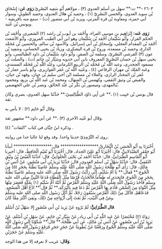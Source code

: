 ٢٦٠٣ -** ت:** سهل بن أسلم العدوي (٣) ، مولاهم أَبُو سَعِيد البَصْرِيّ.**رَوَى عَن:** إِسْحَاق بْن سويد العدوي، والحسن البَصْرِيّ (١) ، وحميد بْن هلال العدوي، وحميد الطويل، وسوار أبي حمزة، ومعاوية بْن قرة المزني، ويزيد بْن أَبي منصور (ت) - سمع منه بأفريقية - ويونس بْن عُبَيد.

**رَوَى عَنه:** إِبْرَاهِيم بن موسى الفراء، وأَحْمَد بن أيوب بْن راشد (٢) الشعيري، وأَحْمَد بْن الحكم القزاز، وأَبُو سُلَيْمان أَحْمَد بْن سُلَيْمان وهو ابن أَبي الطيب المروزي، وأَبُو الأشعث أَحْمَد بْن المقدام العجلي، وإسحاق بْن أَبي إسرائيل، والأسود بْن سالم، والحسين بْن مُحَمَّد الذارع، وحميد بْن مسعدة، وروح بْن قرة اليشكري، وزياد بْن يحيى الحساني، وسَعِيد بْن عون (٣) القرشي البَصْرِيّ، وسلمة بْن الصقر، وأَبُو داود سُلَيْمان بْن داود الطيالسي، وأبو يحيى سهل بْن حسان البَصْرِيّ المعروف بابن أَبي خدويه وسَيَّار بْن حاتم (ت) ، والصلت بْن مسعود الجحدري، وعبد اللَّه بْن مُحَمَّد بْن الربيع الكرماني، وعَبْد اللَّهِ بْن مُحَمَّد المسندي، وعَبد المَلِك بْن مهران الرقاعي (٤) ، وعُبَيد اللَّه بْن عُمَر القواريري، وأَبُو ياسر عمار بْن عُمَر بْن المختار الرازي، والعلاء بْن مسلمة ابْن أخي سليم بْن حيان، وفهد بْن حيان، والفيض بْن وثيق الثقفي، وكهمس بْن المنهال، ومحمد بْن عَبد اللَّهِ بْن بزيع، ومحمود بْنالمهدي، وميسور بْن بَكْر بْن عَبْد الخالق، ونصر بْن علي الجهضمي.

قال يونس بْن حَبِيب (١) ،** عَن أَبِي دَاوُد الطَّيَالِسِيّ:** حَدَّثَنَا سهل العدوي، بصري وكَانَ ثقة.

وَقَال أَبُو حَاتِم (٢) : لا بأس به.

وَقَال أبو عُبَيد الآجري (٣) ،** عَن أبي داود:** مشهور ثقة.

وذكره ابنُ حِبَّان في كتاب "الثقات" (٤) .

روى له التِّرْمِذِيّ حديثا واحدا. وقد وقع لنا عاليا جدا من روايته.

أَخْبَرَنَا بِهِ أَبُو الْحَسَنِ بْنُ الْبُخَارِيِّ،****************** قال:****************** أنبأنا أَبُو جَعْفَرٍ الصَّيْدَلانِيُّ، قال: أَخْبَرَنَا أَبُو عَلِيّ الحداد، قال: أَخْبَرَنَا أَبُو نُعَيْمٍ الْحَافِظُ، قال: أخبرنا أَبُو الْقَاسِمِ الطَّبَرَانِيُّ، قال: حَدَّثَنَا أَحْمَد بْن يَحْيَى الْحَلَوَانِيُّ، قال: حَدَّثَنَا الْفَيْضُ بْنُ وثَيْقٍ الثَقَفِيُّ، قال: حَدَّثَنَا سَهْلُ بْن أسلم العدوي، قال: حَدَّثَنَا يَزِيدَ بْنِ أَبي مَنْصُورٍ، عَنْ أَنَسِ بْنِ مَالِكٍ، قال: رَأَى أَبُو طَلْحَةَ رَسُولَ اللَّهِ صَلَّى اللَّهُ عَلَيْهِ وسَلَّمَ عَاصِبًا بَطْنَهُ بِحَجَرٍ (٥) مِنَ الْجُوعِ،** فَقال:** يَا أُمَّ سُلَيْمٍ، إِنِّي رَأَيْتُ رَسُولَ اللَّهِ صلى الله عليه وسلم عَاصِبًا بَطْنَهُ بِحَجَرٍ مِنَ الْجُوعِ، فاتخذي له طعاما.فَاتَّخَذَتْ قُرْصًا مِثْلَ الْقَطَاةِ فَدَعَا النَّبِيُّ صلى الله عليه وسلم فَأَخَذَ رَسُولُ اللَّهِ صَلَّى اللَّهُ عَلَيْهِ وسَلَّمَ الْقُرْصَ ثُمَّ أَتَتْهُ أُمُّ سُلَيْمٍ (١) بِعُكَّةٍ فَعَصَرَ مِنْهَا مِثْلَ النَّوَاةِ مِنَ السَّمْنِ فَأَدَمَ بِهَا الْقُرْصَ ثُمَّ دَعَا فِيهِ بِالْبَرَكَةِ،** ثُمَّ قال:** ادْعُ أَهْلَ الْمَسْجِدِ. فَدَعَاهُمْ، فَأَكَلَ مِنْ ذَلِكَ الْقُرْصِ سَبْعُونَ رَجُلا، ثُمَّ أَكَلَ رَسُول اللَّهِ صلى الله عليه وسَلَّمَ ومَنْ فِي الْبَيْتِ، ثُمَّ بَعَثَ إِلَى أَزْوَاجِهِ مِنْ ذَلِكَ، وبَقِيَ أَكْثَرَ مِمَّا كَانَ.

**قال الطَّبَرَانِيُّ:** لَمْ يَرْوِهِ عَنْ يَزِيدَ بْنِ أَبي مَنْصُورٍ إِلا سَهْلُ بْنُ أَسْلَمَ.

رَوَاهُ (٢) مُخْتَصَرًا عَنْ عَبد اللَّهِ بْن أَبي زياد، عَنْ سَيَّارِ بْنِ حَاتِمٍ، عَنْ سَهْلِ بْنِ أَسْلَمَ، عَنْ يَزِيدَ بْنُ أَبي مَنْصُورٍ، عَنْ أَنَسِ بْنِ مَالِكٍ، عَن أَبِي طَلْحَةَ،** قال:** شَكَوْنَا إِلَى رَسُولِ اللَّه صَلَّى اللَّهُ عَلَيْهِ وسَلَّمَ الْجُوعَ ورَفَعْنَا عَنْ بُطُونِنَا عَنْ حَجَرٍ حَجَرٍ فَرَفَعَ رَسُولُ اللَّهِ صَلَّى اللَّهُ عَلَيْهِ وسَلَّمَ عَنْ حَجَرَيْنِ.

**وَقَال:** غريب لا نعرفه إلا من هذا الوجه.